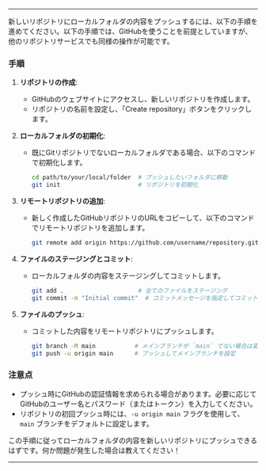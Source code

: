 
---

新しいリポジトリにローカルフォルダの内容をプッシュするには、以下の手順を進めてください。以下の手順では、GitHubを使うことを前提としていますが、他のリポジトリサービスでも同様の操作が可能です。

### 手順

1. **リポジトリの作成**:
   - GitHubのウェブサイトにアクセスし、新しいリポジトリを作成します。
   - リポジトリの名前を設定し、「Create repository」ボタンをクリックします。

2. **ローカルフォルダの初期化**:
   - 既にGitリポジトリでないローカルフォルダである場合、以下のコマンドで初期化します。

     ```bash
     cd path/to/your/local/folder  # プッシュしたいフォルダに移動
     git init                      # リポジトリを初期化
     ```

3. **リモートリポジトリの追加**:
   - 新しく作成したGitHubリポジトリのURLをコピーして、以下のコマンドでリモートリポジトリを追加します。

     ```bash
     git remote add origin https://github.com/username/repository.git  # GitHubリポジトリのURLを指定
     ```

4. **ファイルのステージングとコミット**:
   - ローカルフォルダの内容をステージングしてコミットします。

     ```bash
     git add .                     # 全てのファイルをステージング
     git commit -m "Initial commit"  # コミットメッセージを指定してコミット
     ```

5. **ファイルのプッシュ**:
   - コミットした内容をリモートリポジトリにプッシュします。

     ```bash
     git branch -M main           # メインブランチが `main` でない場合は変更
     git push -u origin main      # プッシュしてメインブランチを設定
     ```

### 注意点
- プッシュ時にGitHubの認証情報を求められる場合があります。必要に応じてGitHubのユーザー名とパスワード（またはトークン）を入力してください。
- リポジトリの初回プッシュ時には、`-u origin main` フラグを使用して、`main` ブランチをデフォルトに設定します。

この手順に従ってローカルフォルダの内容を新しいリポジトリにプッシュできるはずです。何か問題が発生した場合は教えてください！

---

